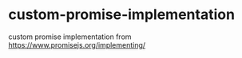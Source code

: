 # custom-promise-implementation
custom promise implementation from https://www.promisejs.org/implementing/
